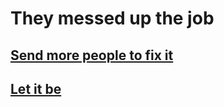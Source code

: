 # They messed up the job

## [Send more people to fix it](bankrupt.md)

## [Let it be](oppurtunity.md ) 
